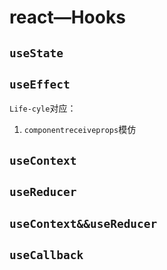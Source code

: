 # react—Hooks

## `useState`

## `useEffect`

`Life-cyle`对应：

1. `componentreceiveprops`模仿

   



## `useContext`



## `useReducer`

## `useContext&&useReducer`

## `useCallback`

